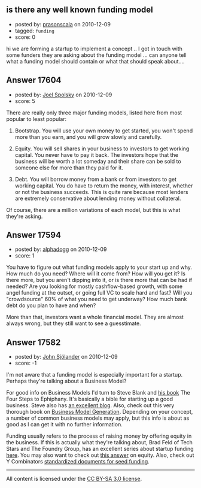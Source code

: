 ## is there any well known funding model

- posted by: [prasonscala](https://stackexchange.com/users/-1/5672-prasonscala) on 2010-12-09
- tagged: `funding`
- score: 0

hi we are forming a startup to implement a concept .. I got in touch with some funders they are asking about the funding model ... can anyone tell what a funding model should contain or what that should speak about.... 


## Answer 17604

- posted by: [Joel Spolsky](https://stackexchange.com/users/-1/4335-joel-spolsky) on 2010-12-09
- score: 5

There are really only three major funding models, listed here from most popular to least popular:

1) Bootstrap. You will use your own money to get started, you won't spend more than you earn, and you will grow slowly and carefully.

2) Equity. You will sell shares in your business to investors to get working capital. You never have to pay it back. The investors hope that the business will be worth a lot someday and their share can be sold to someone else for more than they paid for it.

3) Debt. You will borrow money from a bank or from investors to get working capital. You do have to return the money, with interest, whether or not the business succeeds. This is quite rare because most lenders are extremely conservative about lending money without collateral.

Of course, there are a million variations of each model, but this is what they're asking.


## Answer 17594

- posted by: [alphadogg](https://stackexchange.com/users/-1/3197-alphadogg) on 2010-12-09
- score: 1

You have to figure out what funding models apply to your start up and why. How much do you need? Where will it come from? How will you get it? Is there more, but you aren't dipping into it, or is there more that can be had if needed? Are you looking for mostly cashflow-based growth, with some angel funding at the outset, or going full VC to scale hard and fast? Will you "crowdsource" 60% of what you need to get underway? How much bank debt do you plan to have and when?

More than that, investors want a whole financial model. They are almost always wrong, but they still want to see a guesstimate.


## Answer 17582

- posted by: [John Sjölander](https://stackexchange.com/users/-1/5866-john-sj-lander) on 2010-12-09
- score: -1

<p>I'm not aware that a funding model is especially important for a startup. Perhaps they're talking about a Business Model?</p>

<p>For good info on Business Models I'd turn to Steve Blank and <a href="http://rads.stackoverflow.com/amzn/click/0976470705" rel="nofollow">his book</a> The Four Steps to Ephiphany. It's basically a bible for starting up a good business. Steve also has <a href="http://steveblank.com/" rel="nofollow">an excellent blog</a>. Also, check out this very thorough book on <a href="http://rads.stackoverflow.com/amzn/click/0470876417" rel="nofollow">Business Model Generation</a>. Depending on your concept, a number of common business models may apply, but this info is about as good as I can get it with no further information.</p>

<p>Funding usually refers to the process of raising money by offering equity in the business. If this is actually what they're talking about, Brad Feld of Tech Stars and The Foundry Group, has an excellent series about startup funding <a href="http://www.feld.com/wp/archives/2005/08/term-sheet-series-wrap-up.html" rel="nofollow">here</a>. You may also want to check out <a href="http://answers.onstartups.com/questions/17512/advisable-amount-of-equity-to-part-with-during-seed-funding/17536#17536">this answer</a> on equity. Also, check out Y Combinators <a href="http://www.ycombinator.com/seriesaa.html" rel="nofollow">standardized documents for seed funding</a>.</p>




---

All content is licensed under the [CC BY-SA 3.0 license](https://creativecommons.org/licenses/by-sa/3.0/).

